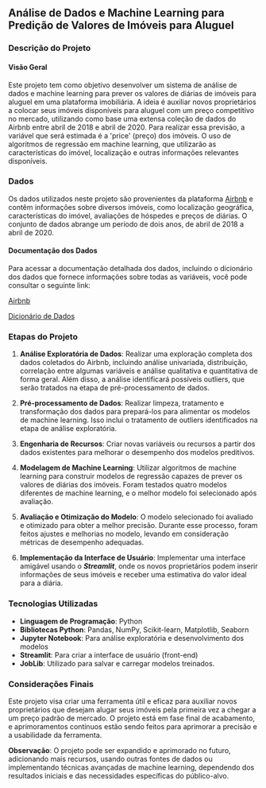 


## Análise de Dados e Machine Learning para Predição de Valores de Imóveis para Aluguel

### Descrição do Projeto

#### Visão Geral
Este projeto tem como objetivo desenvolver um sistema de análise de dados e machine learning para prever os valores de diárias de imóveis para aluguel em uma plataforma imobiliária. A ideia é auxiliar novos proprietários a colocar seus imóveis disponíveis para aluguel com um preço competitivo no mercado, utilizando como base uma extensa coleção de dados do Airbnb entre abril de 2018 e abril de 2020. Para realizar essa previsão, a variável que será estimada é a 'price' (preço) dos imóveis. O uso de algoritmos de regressão em machine learning, que utilizarão as características do imóvel, localização e outras informações relevantes disponíveis.


### Dados
Os dados utilizados neste projeto são provenientes da plataforma [Airbnb](http://insideairbnb.com/explore/) e contêm informações sobre diversos imóveis, como localização geográfica, características do imóvel, avaliações de hóspedes e preços de diárias. O conjunto de dados abrange um período de dois anos, de abril de 2018 a abril de 2020.

#### Documentação dos Dados
Para acessar a documentação detalhada dos dados, incluindo o dicionário dos dados que fornece informações sobre todas as variáveis, você pode consultar o seguinte link:

[Airbnb](http://insideairbnb.com/explore/)

[Dicionário de Dados](https://docs.google.com/spreadsheets/d/1iWCNJcSutYqpULSQHlNyGInUvHg2BoUGoNRIGa6Szc4/edit#gid=1322284596)




### Etapas do Projeto

1. **Análise Exploratória de Dados**: Realizar uma exploração completa dos dados coletados do Airbnb, incluindo análise univariada, distribuição, correlação entre algumas variáveis e análise qualitativa e quantitativa de forma geral. Além disso, a análise identificará possíveis outliers, que serão tratados na etapa de pré-processamento de dados.

2. **Pré-processamento de Dados**: Realizar limpeza, tratamento e transformação dos dados para prepará-los para alimentar os modelos de machine learning. Isso inclui o tratamento de outliers identificados na etapa de análise exploratória.

3. **Engenharia de Recursos**: Criar novas variáveis ou recursos a partir dos dados existentes para melhorar o desempenho dos modelos preditivos.

4. **Modelagem de Machine Learning**: Utilizar algoritmos de machine learning para construir modelos de regressão capazes de prever os valores de diárias dos imóveis. Foram testados quatro modelos diferentes de machine learning, e o melhor modelo foi selecionado após avaliação.

5. **Avaliação e Otimização do Modelo**: O modelo selecionado foi avaliado e otimizado para obter a melhor precisão. Durante esse processo, foram feitos ajustes e melhorias no modelo, levando em consideração métricas de desempenho adequadas.

6. **Implementação da Interface de Usuário**: Implementar uma interface amigável usando o ***Streamlit***, onde os novos proprietários podem inserir informações de seus imóveis e receber uma estimativa do valor ideal para a diária.



### Tecnologias Utilizadas

- **Linguagem de Programação**: Python
- **Bibliotecas Python**: Pandas, NumPy, Scikit-learn, Matplotlib, Seaborn
- **Jupyter Notebook**: Para análise exploratória e desenvolvimento dos modelos
- **Streamlit**: Para criar a interface de usuário (front-end)
- **JobLib**: Utilizado para salvar e carregar modelos treinados.


### Considerações Finais

Este projeto visa criar uma ferramenta útil e eficaz para auxiliar novos proprietários que desejam alugar seus imóveis pela primeira vez a chegar a um preço padrão de mercado. O projeto está em fase final de acabamento, e aprimoramentos contínuos estão sendo feitos para aprimorar a precisão e a usabilidade da ferramenta.

**Observação**: O projeto pode ser expandido e aprimorado no futuro, adicionando mais recursos, usando outras fontes de dados ou implementando técnicas avançadas de machine learning, dependendo dos resultados iniciais e das necessidades específicas do público-alvo.




